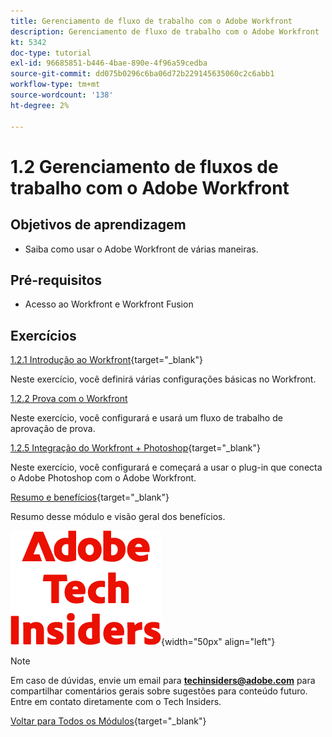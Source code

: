```yaml
---
title: Gerenciamento de fluxo de trabalho com o Adobe Workfront
description: Gerenciamento de fluxo de trabalho com o Adobe Workfront
kt: 5342
doc-type: tutorial
exl-id: 96685851-b446-4bae-890e-4f96a59cedba
source-git-commit: dd075b0296c6ba06d72b229145635060c2c6abb1
workflow-type: tm+mt
source-wordcount: '138'
ht-degree: 2%

---
```


# 1.2 Gerenciamento de fluxos de trabalho com o Adobe Workfront

## Objetivos de aprendizagem

- Saiba como usar o Adobe Workfront de várias maneiras.

## Pré-requisitos

- Acesso ao Workfront e Workfront Fusion

## Exercícios

[1.2.1 Introdução ao Workfront](./ex1.md){target="_blank"}

Neste exercício, você definirá várias configurações básicas no Workfront.

[1.2.2 Prova com o Workfront](./ex2.md)

Neste exercício, você configurará e usará um fluxo de trabalho de aprovação de prova.

[1.2.5 Integração do Workfront + Photoshop](./ex5.md){target="_blank"}

Neste exercício, você configurará e começará a usar o plug-in que conecta o Adobe Photoshop com o Adobe Workfront.

[Resumo e benefícios](./summary.md){target="_blank"}

Resumo desse módulo e visão geral dos benefícios.

![Informantes técnicos](./../../../assets/images/techinsiders.png){width="50px" align="left"}

>[!NOTE]
>
>Em caso de dúvidas, envie um email para **techinsiders@adobe.com** para compartilhar comentários gerais sobre sugestões para conteúdo futuro. Entre em contato diretamente com o Tech Insiders.

[Voltar para Todos os Módulos](../../../overview.md){target="_blank"}
